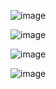 ![image](https://github.com/user-attachments/assets/85d989dd-6f27-4ff0-bfd7-f44219827259)


![image](https://github.com/user-attachments/assets/e6eaddba-2e82-4afb-9a5f-a3537f713e8c)


![image](https://github.com/user-attachments/assets/31dc9639-d1ae-432d-9b3c-af7af993fcd2)



![image](https://github.com/user-attachments/assets/cee2c399-a29d-4a3a-9041-65ddb8685eb3)

